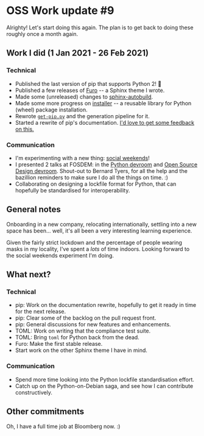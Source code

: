 # OSS Work update #9

Alrighty! Let's start doing this again. The plan is to get back to doing these
roughly once a month again.

## Work I did (1 Jan 2021 - 26 Feb 2021)

### Technical

- Published the last version of pip that supports Python 2! 🎉
- Published a few releases of [Furo] -- a Sphinx theme I wrote.
- Made some (unreleased) changes to [sphinx-autobuild].
- Made some more progress on [installer] -- a reusable library for Python (wheel) package installation.
- Rewrote [`get-pip.py`][get-pip] and the generation pipeline for it.
- Started a rewrite of pip's documentation.
  [I'd love to get some feedback on this.][pip-docs-rewrite]

[furo]: https://pradyunsg.me/furo
[installer]: https://github.com/pradyunsg/installer
[get-pip]: https://github.com/pypa/get-pip
[sphinx-autobuild]: https://pypi.org/p/sphinx-autobuild
[pip-docs-rewrite]: https://github.com/pypa/pip/pull/9474

### Communication

- I'm experimenting with a new thing: [social weekends]!
- I presented 2 talks at FOSDEM: in the [Python devroom] and
  [Open Source Design devroom]. Shout-out to Bernard Tyers, for all the help and
  the bazillion reminders to make sure I do all the things on time. :)
- Collaborating on designing a lockfile format for Python, that can hopefully
  be standardised for interoperability.

[Python devroom]: https://fosdem.org/2021/schedule/track/python/
[Open Source Design devroom]: https://fosdem.org/2021/schedule/track/open_source_design/
[social weekends]: http://calendly.com/pradyunsg

## General notes

Onboarding in a new company, relocating internationally, settling into a new
space has been... well, it's all been a very interesting learning experience.

Given the fairly strict lockdown and the percentage of people wearing masks
in my locality, I've spent a _lots_ of time indoors. Looking forward to the
social weekends experiment I'm doing.

## What next?

### Technical

- pip: Work on the documentation rewrite, hopefully to get it ready in time for
  the next release.
- pip: Clear some of the backlog on the pull request front.
- pip: General discussions for new features and enhancements.
- TOML: Work on writing that the compliance test suite.
- TOML: Bring `toml` for Python back from the dead.
- Furo: Make the first stable release.
- Start work on the other Sphinx theme I have in mind.

### Communication

- Spend more time looking into the Python lockfile standardisation effort.
- Catch up on the Python-on-Debian saga, and see how I can contribute
  constructively.

## Other commitments

Oh, I have a full time job at Bloomberg now. :)
